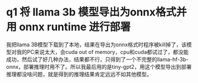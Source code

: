 # q1 将 llama 3b 模型导出为onnx格式并用 onnx runtime 进行部署

我把llama 3B模型下载到了本地，结果在导出为onnx格式时程序被kill掉了，该模型对我的PC来说太大，会cuda out of memory，cpu和cuda都试过了，都没能成功，然后试了好几种办法，结果都不行，只得到了一个不完整的llama-hf-3b-onnx，部署推理时用不了。所以我最后用的是tiny-gpt2，用这个模型导出到部署推理都没啥问题，就是得到的推理结果肯定远远不如其他模型。


